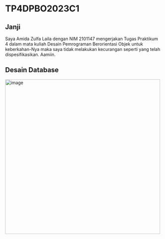# TP4DPBO2023C1

## Janji
Saya Amida Zulfa Laila dengan NIM 2101147 mengerjakan Tugas Praktikum 4 dalam mata kuliah Desain Pemrograman Berorientasi Objek untuk keberkahan-Nya maka saya tidak melakukan kecurangan seperti yang telah dispesifikasikan. Aamiin.

## Desain Database
<img width="500" alt="image" src="https://github.com/amizulfa/TP4DPBO2023C1/assets/100895165/1dd0c06c-b3b7-4f83-b788-3bb62ea66a9b">
